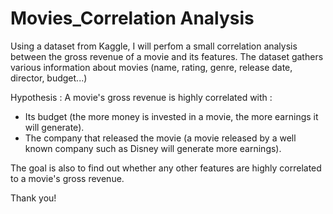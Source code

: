 # Movies_Correlation Analysis

Using a dataset from Kaggle, I will perfom a small correlation analysis between the gross revenue of a movie and its features.
The dataset gathers various information about movies (name,	rating, genre, release date, director, budget...)

Hypothesis :
A movie's gross revenue is highly correlated with : 
  - Its budget (the more money is invested in a movie, the more earnings it will generate).
  - The company that released the movie (a movie released by a well known company such as Disney will generate more earnings).

The goal is also to find out whether any other features are highly correlated to a movie's gross revenue.

Thank you!
